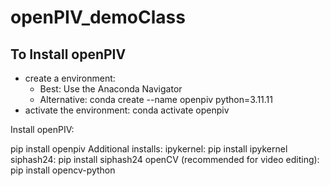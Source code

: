 # openPIV_demoClass

## To Install openPIV
* create a environment:
  * Best: Use the Anaconda Navigator
  * Alternative:
    conda create --name openpiv python=3.11.11
* activate the environment:
    conda activate openpiv

Install openPIV:

pip install openpiv
Additional installs:
ipykernel: pip install ipykernel
siphash24: pip install siphash24
openCV (recommended for video editing): pip install opencv-python






